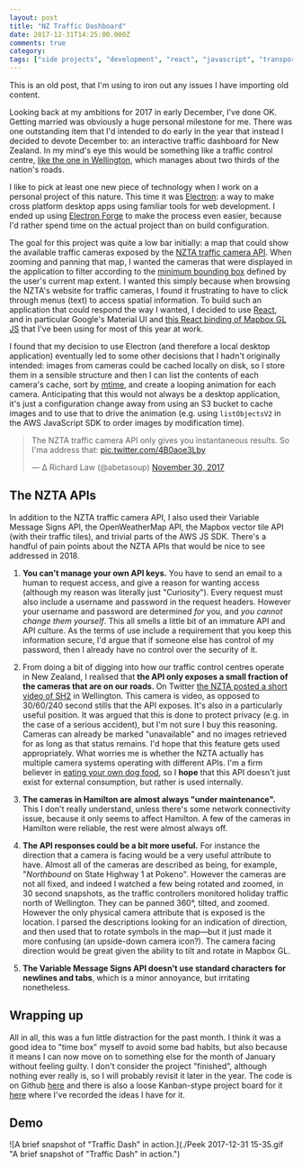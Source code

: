 ```yaml
---
layout: post
title: "NZ Traffic Dashboard"
date: 2017-12-31T14:25:00.000Z
comments: true
category:
tags: ["side projects", "development", "react", "javascript", "transport", "New Zealand", "NZTA"]
---
```


This is an old post, that I'm using to iron out any issues I have importing old content.

Looking back at my ambitions for 2017 in early December, I've done OK. Getting married was obviously a huge personal milestone for me. There was one outstanding item that I'd intended to do early in the year that instead I decided to devote December to: an interactive traffic dashboard for New Zealand. In my mind's eye this would be something like a traffic control centre, [like the one in Wellington](https://www.stuff.co.nz/national/99897853/curious-city-the-team-that-keep-new-zealands-traffic-moving), which manages about two thirds of the nation's roads.

I like to pick at least one new piece of technology when I work on a personal project of this nature. This time it was [Electron](https://electronjs.org/): a way to make cross platform desktop apps using familiar tools for web development. I ended up using [Electron Forge](https://electronforge.io/) to make the process even easier, because I'd rather spend time on the actual project than on build configuration.

The goal for this project was quite a low bar initially: a map that could show the available traffic cameras exposed by the [NZTA traffic camera API](https://www.nzta.govt.nz/traffic-and-travel-information/infoconnect-section-page/about-the-apis/traffic-cameras/). When zooming and panning that map, I wanted the cameras that were displayed in the application to filter according to the [minimum bounding box](https://en.wikipedia.org/wiki/Minimum_bounding_box) defined by the user's current map extent. I wanted this simply because when browsing the NZTA's website for traffic cameras, I found it frustrating to have to click through menus (text) to access spatial information. To build such an application that could respond the way I wanted, I decided to use [React](https://reactjs.org/), and in particular Google's Material UI and [this React binding of Mapbox GL JS](https://github.com/alex3165/react-mapbox-gl) that I've been using for most of this year at work.

I found that my decision to use Electron (and therefore a local desktop application) eventually led to some other decisions that I hadn't originally intended: images from cameras could be cached locally on disk, so I store them in a sensible structure and then I can list the contents of each camera's cache, sort by [mtime](https://www.unixtutorial.org/2008/04/atime-ctime-mtime-in-unix-filesystems/), and create a looping animation for each camera. Anticipating that this would not always be a desktop application, it's just a configuration change away from using an S3 bucket to cache images and to use that to drive the animation (e.g. using `listObjectsV2` in the AWS JavaScript SDK to order images by modification time).

<blockquote class="twitter-tweet" data-lang="en"><p lang="en" dir="ltr">The NZTA traffic camera API only gives you instantaneous results. So I&#39;ma address that: <a href="https://t.co/4B0aoe3Lby">pic.twitter.com/4B0aoe3Lby</a></p>&mdash; ∆ Richard Law (@abetasoup) <a href="https://twitter.com/abetasoup/status/936165994837327872?ref_src=twsrc%5Etfw">November 30, 2017</a></blockquote>
<script async src="https://platform.twitter.com/widgets.js" charset="utf-8"></script>


## The NZTA APIs

In addition to the NZTA traffic camera API, I also used their Variable Message Signs API, the OpenWeatherMap API, the Mapbox vector tile API (with their traffic tiles), and trivial parts of the AWS JS SDK. There's a handful of pain points about the NZTA APIs that would be nice to see addressed in 2018.

1. **You can't manage your own API keys.** You have to send an email to a human to request access, and give a reason for wanting access (although my reason was literally just "Curiosity"). Every request must also include a username and password in the request headers. However your username and password are determined *for* you, and *you cannot change them yourself*. This all smells a little bit of an immature API and API culture. As the terms of use include a requirement that you keep this information secure, I'd argue that if someone else has control of my password, then I already have no control over the security of it.

2. From doing a bit of digging into how our traffic control centres operate in New Zealand, I realised that **the API only exposes a small fraction of the cameras that are on our roads**. On Twitter [the NZTA posted a short video of SH2](https://twitter.com/NZTAWgtn/status/943889798405771264) in Wellington. This camera is video, as opposed to 30/60/240 second stills that the API exposes. It's also in a particularly useful position. It was argued that this is done to protect privacy (e.g. in the case of a serious accident), but I'm not sure I buy this reasoning. Cameras can already be marked "unavailable" and no images retrieved for as long as that status remains. I'd hope that this feature gets used appropriately. What worries me is whether the NZTA actually has multiple camera systems operating with different APIs. I'm a firm believer in [eating your own dog food](https://en.wikipedia.org/wiki/Eating_your_own_dog_food), so I **hope** that this API doesn't just exist for external consumption, but rather is used internally.

3. **The cameras in Hamilton are almost always "under maintenance".** This I don't really understand, unless there's some network connectivity issue, because it only seems to affect Hamilton. A few of the cameras in Hamilton were reliable, the rest were almost always off.

4. **The API responses could be a bit more useful.** For instance the direction that a camera is facing would be a very useful attribute to have. Almost all of the cameras are described as being, for example, "*Northbound* on State Highway 1 at Pokeno". However the cameras are not all fixed, and indeed I watched a few being rotated and zoomed, in 30 second snapshots, as the traffic controllers monitored holiday traffic north of Wellington. They can be panned 360°, tilted, and zoomed. However the only physical camera attribute that is exposed is the location. I parsed the descriptions looking for an indication of direction, and then used that to rotate symbols in the map—but it just made it more confusing (an upside-down camera icon?). The camera facing direction would be great given the ability to tilt and rotate in Mapbox GL.

5. **The Variable Message Signs API doesn't use standard characters for newlines and tabs**, which is a minor annoyance, but irritating nonetheless.

## Wrapping up

All in all, this was a fun little distraction for the past month. I think it was a good idea to "time box" myself to avoid some bad habits, but also because it means I can now move on to something else for the month of January without feeling guilty. I don't consider the project "finished", although nothing ever really is, so I will probably revisit it later in the year. The code is on Github [here](https://github.com/alpha-beta-soup/traffic-dash) and there is also a loose Kanban-stype project board for it [here](https://github.com/alpha-beta-soup/traffic-dash/projects/1) where I've recorded the ideas I have for it.

## Demo

![A brief snapshot of "Traffic Dash" in action.](./Peek 2017-12-31 15-35.gif "A brief snapshot of \"Traffic Dash\" in action.")

